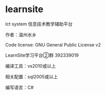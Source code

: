# learnsite

  Ict system  信息技术教学辅助平台
  
  作者：温州水乡
  
  Code license: GNU General Public License v2  

  LearnSite学习平台②群 392339019  

  编译工具：vs2010或以上

  相关配置：sql2005或以上

  编写语言：C#
